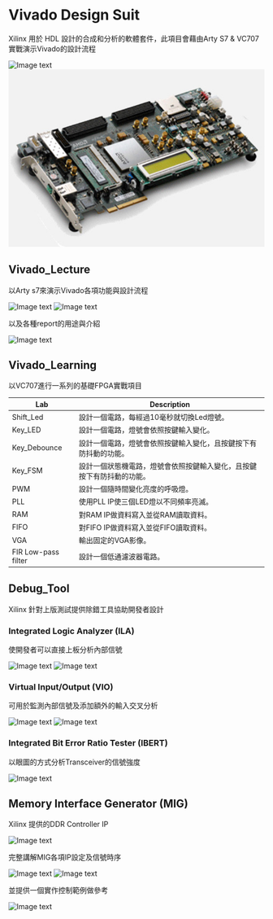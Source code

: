 # Vivado Design Suit
Xilinx 用於 HDL 設計的合成和分析的軟體套件，此項目會藉由Arty S7 & VC707實戰演示Vivado的設計流程

![Image text](https://github.com/WaysideVulcan/Xilinx_DesignTool/blob/master/img/Vivado/artys7.png)
![Image text](https://github.com/WaysideVulcan/Protocol/blob/master/img/vc707.png)

## Vivado_Lecture 
以Arty s7來演示Vivado各項功能與設計流程

![Image text](https://github.com/WaysideVulcan/Xilinx_DesignTool/blob/master/img/Vivado/design_flow.png)
![Image text](https://github.com/WaysideVulcan/Xilinx_DesignTool/blob/master/img/Vivado/design_flow2.png)

以及各種report的用途與介紹

![Image text](https://github.com/WaysideVulcan/Xilinx_DesignTool/blob/master/img/Vivado/report.png)

## Vivado_Learning
以VC707進行一系列的基礎FPGA實戰項目

| Lab | Description |
|-|-|
| Shift_Led | 設計一個電路，每經過10毫秒就切換Led燈號。 |
| Key_LED | 設計一個電路，燈號會依照按鍵輸入變化。 |
| Key_Debounce | 設計一個電路，燈號會依照按鍵輸入變化，且按鍵按下有防抖動的功能。 |
| Key_FSM | 設計一個狀態機電路，燈號會依照按鍵輸入變化，且按鍵按下有防抖動的功能。 |
| PWM | 設計一個隨時間變化亮度的呼吸燈。 |
| PLL | 使用PLL IP使三個LED燈以不同頻率亮滅。 |
| RAM | 對RAM IP做資料寫入並從RAM讀取資料。 |
| FIFO | 對FIFO IP做資料寫入並從FIFO讀取資料。 |
| VGA | 輸出固定的VGA影像。 |
| FIR Low-pass filter | 設計一個低通濾波器電路。 |

## Debug_Tool
Xilinx 針對上版測試提供除錯工具協助開發者設計

### Integrated Logic Analyzer (ILA)
使開發者可以直接上板分析內部信號

![Image text](https://github.com/WaysideVulcan/Xilinx_DesignTool/blob/master/img/Vivado/ILA.png)
![Image text](https://github.com/WaysideVulcan/Xilinx_DesignTool/blob/master/img/Vivado/ILA_wave.png)

### Virtual Input/Output (VIO)
可用於監測內部信號及添加額外的輸入交叉分析

![Image text](https://github.com/WaysideVulcan/Xilinx_DesignTool/blob/master/img/Vivado/vio.png)
![Image text](https://github.com/WaysideVulcan/Xilinx_DesignTool/blob/master/img/Vivado/vio_ctrl.png)

### Integrated Bit Error Ratio Tester (IBERT)
以眼圖的方式分析Transceiver的信號強度

![Image text](https://github.com/WaysideVulcan/Xilinx_DesignTool/blob/master/img/Vivado/ibert.png)

## Memory Interface Generator (MIG)
Xilinx 提供的DDR Controller IP

![Image text](https://github.com/WaysideVulcan/Xilinx_DesignTool/blob/master/img/Vivado/MIG.png)

完整講解MIG各項IP設定及信號時序

![Image text](https://github.com/WaysideVulcan/Xilinx_DesignTool/blob/master/img/Vivado/mig_ip_setting.png)
![Image text](https://github.com/WaysideVulcan/Xilinx_DesignTool/blob/master/img/Vivado/mig_signal.png)

並提供一個實作控制範例做參考

![Image text](https://github.com/WaysideVulcan/Xilinx_DesignTool/blob/master/img/Vivado/mig_example.png)
